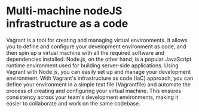 # Multi-machine nodeJS infrastructure as a code

Vagrant is a tool for creating and managing virtual environments. It allows you to define and configure your development environment as code, and then spin up a virtual machine with all the required software and dependencies installed. Node.js, on the other hand, is a popular JavaScript runtime environment used for building server-side applications.
Using Vagrant with Node.js, you can easily set up and manage your development environment. With Vagrant's infrastructure as code (IaC) approach, you can define your environment in a simple text file (Vagrantfile) and automate the process of creating and configuring your virtual machine. This ensures consistency across your team's development environments, making it easier to collaborate and work on the same codebase.
